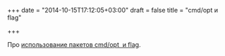 +++
date = "2014-10-15T17:12:05+03:00"
draft = false
title = "cmd/opt  и flag"

+++

<p>Про <a href="http://syssoftware.blogspot.com/2014/10/simple-things-are-more-powerful-clive.html">использование пакетов&nbsp;cmd/opt &nbsp;и flag</a>.&nbsp;</p>


